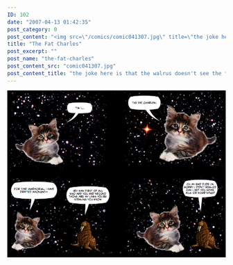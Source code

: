 ```yaml
---
ID: 102
date: "2007-04-13 01:42:35"
post_category: 0
post_content: "<img src=\"/comics/comic041307.jpg\" title=\"the joke here is that the walrus doesn't see the fat charles' face till the fourth frame, in which he's just blown away by how cute he is and JEEZ DO I HAVE TO EXPLAIN EVERYTHING TO YOU PEOPLE\">/>"
title: "The Fat Charles"
post_excerpt: ""
post_name: "the-fat-charles"
post_content_src: "comic041307.jpg"
post_content_title: "the joke here is that the walrus doesn't see the fat charles' face till the fourth frame, in which he's just blown away by how cute he is and JEEZ DO I HAVE TO EXPLAIN EVERYTHING TO YOU PEOPLE"
---
```



[![the joke here is that the walrus doesn't see the fat charles' face till the fourth frame, in which he's just blown away by how cute he is and JEEZ DO I HAVE TO EXPLAIN EVERYTHING TO YOU PEOPLE](/comics-hi-res/comic041307.jpg)](/comics-hi-res/comic041307.jpg "the joke here is that the walrus doesn't see the fat charles' face till the fourth frame, in which he's just blown away by how cute he is and JEEZ DO I HAVE TO EXPLAIN EVERYTHING TO YOU PEOPLE")

